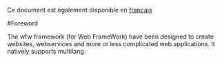 Ce document est également disponible en [français](README.md)

#Foreword

The wfw framework (for Web FrameWork) have been designed to create websites, webservices and 
more or less complicated web applications. It natively supports multilang.


